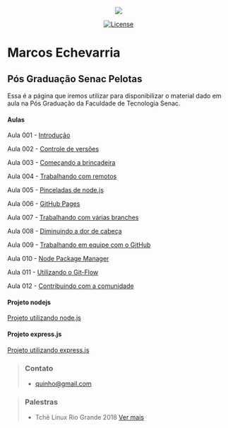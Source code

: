 <p align="center"><img src="https://www.senacrs.com.br/imagens/senac_logo.png"></p>

<p align="center">
<a href="https://packagist.org/packages/laravel/framework"><img src="https://poser.pugx.org/laravel/framework/license.svg" alt="License"></a>
</p>

Marcos Echevarria
===============

## Pós Graduação Senac Pelotas

Essa é a página que iremos utilizar para disponibilizar o material dado em aula na Pós Graduação da Faculdade de Tecnologia Senac.

#### Aulas

Aula 001 - [Introdução](https://docs.google.com/presentation/d/1TKlxBIbCcONGALe1pOmOoqMhwrV3_EO-YuyHdGl0Qls/edit?usp=sharing)

Aula 002 - [Controle de versões](https://docs.google.com/presentation/d/1VLYD22YrTMvCXU1-DhMIc4LeDsqpgrkq4mw1TGdbDiA/edit?usp=sharing)

Aula 003 - [Começando a brincadeira](https://docs.google.com/presentation/d/14waWZiGUv6r5cMgjjXxmDBY2zPObGPzPrX-qys7M4M0/edit?usp=sharing)

Aula 004 - [Trabalhando com remotos](https://docs.google.com/presentation/d/1WvefcjakPqQShfWZUyJw2GDRPCOSOjLMrXIYDnDvXmw/edit?usp=sharing)

Aula 005 - [Pinceladas de node.js](https://docs.google.com/presentation/d/1kME5miGY1vJmm5hgin7TC2mNvVCUNT1IGxU-DzUeS9o/edit?usp=sharing)

Aula 006 - [GitHub Pages](https://docs.google.com/presentation/d/1zgIHzg2SCITrxpp2ceV4hTfCTtK2x6XMyafWYcWcqK0/edit?usp=sharing)

Aula 007 - [Trabalhando com várias branches](https://docs.google.com/presentation/d/1fbG2yBRsSrVnKOs4-f1xYXGmvKGGAJ6AsSZCvsDH6_M/edit?usp=sharing)

Aula 008 - [Diminuindo a dor de cabeça](https://docs.google.com/presentation/d/1o9rhAYGrAu4RyQXmW47WqacstRW8a5oaVwgQqMH9AlI/edit?usp=sharing)

Aula 009 - [Trabalhando em equipe com o GitHub](https://docs.google.com/presentation/d/1JKRuROpGLErdtNUHNfgpitRInZNSiNHATdisjbwSM9o/edit?usp=sharing)

Aula 010 - [Node Package Manager](https://docs.google.com/presentation/d/11GBK7-qDGSPSoSDO8B-tWyp_2yewtSy4WEvMR1IKsVg/edit?usp=sharing)

Aula 011 - [Utilizando o Git-Flow](https://docs.google.com/presentation/d/1GiZZtE-nlHsoZL9C9vZV2aIdVw_FM77e44JbgRNyF-A/edit?usp=sharing)

Aula 012 - [Contribuindo com a comunidade](https://docs.google.com/presentation/d/1f7tBcIHYT3vPJATEooFSYbV45wLE4Y8gPOVHvwr8b9c/edit?usp=sharing)


#### Projeto nodejs

[Projeto utilizando node.js](https://github.com/echevarria/nodepos)

#### Projeto express.js 

[Projeto utilizando express.js](https://github.com/echevarria/expressjspos)



> ### Contato
>
> - quinho@gmail.com



> ### Palestras
>
> - Tchê Linux Rio Grande 2018 [Ver mais](https://docs.google.com/presentation/d/1pAamTN3a0dSDrlnTiEr-TjgAIP0wPsYWw7Y_nKP29Bs/edit?usp=sharing)





